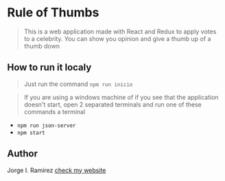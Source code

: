 # Rule of Thumbs
> This is a web application made with React and Redux to apply votes to a celebrity.
You can show you opinion and give a thumb up of a thumb down

## How to run it localy
> Just run the command
`npm run inicio`

>If you are using a windows machine of if you see that the application doesn't start, open 2 separated terminals and run one of these commands a terminal 
- `npm run json-server`
- `npm start`

## Author
Jorge I. Ramirez 
[check my website](http://shinkei.github.io)